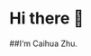 # Hi there 👋
##I‘m Caihua Zhu.

<!--
**ZHCAIHUA/ZHCAIHUA** is a ✨ _special_ ✨ repository because its `README.md` (this file) appears on your GitHub profile.
<img src="https://raw.githubusercontent.com/ZHCAIHUA/ZHCAIHUA/main/2018.png">

Here are some ideas to get you started:

- 🔭 I’m currently working on ...
- 🌱 I’m currently learning ...
- 👯 I’m looking to collaborate on ...
- 🤔 I’m looking for help with ...
- 💬 Ask me about ...
- 📫 How to reach me: ...
- 😄 Pronouns: ...
- ⚡ Fun fact: ...
-->
